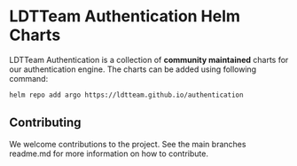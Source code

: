 # LDTTeam Authentication Helm Charts

LDTTeam Authentication is a collection of **community maintained** charts for our authentication engine. The charts can be added using following command:

```bash
helm repo add argo https://ldtteam.github.io/authentication
```

## Contributing
We welcome contributions to the project.
See the main branches readme.md for more information on how to contribute.
